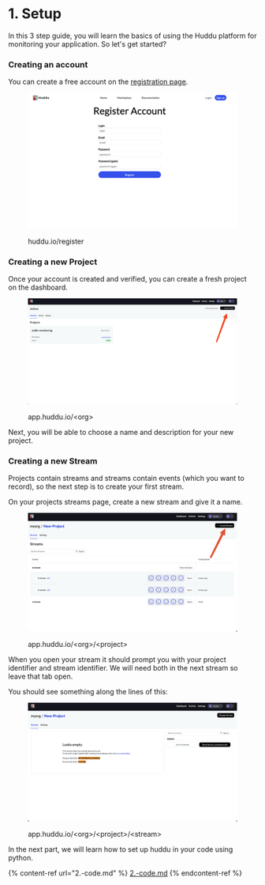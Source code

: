 # 1. Setup

In this 3 step guide, you will learn the basics of using the Huddu platform for monitoring your application. So let's get started?&#x20;

### Creating an account

You can create a free account on the [registration page](https://discord.gg/JFW7dyNXpW).

<figure><img src="../.gitbook/assets/Screenshot 2022-09-18 at 17.19.59.png" alt=""><figcaption><p>huddu.io/register</p></figcaption></figure>

### Creating a new Project

Once your account is created and verified, you can create a fresh project on the dashboard.

<figure><img src="../.gitbook/assets/SCR-20220918-obt.png" alt=""><figcaption><p>app.huddu.io/&#x3C;org></p></figcaption></figure>

Next, you will be able to choose a name and description for your new project.

### Creating a new Stream

Projects contain streams and streams contain events (which you want to record), so the next step is to create your first stream.

On your projects streams page, create a new stream and give it a name.

<figure><img src="../.gitbook/assets/SCR-20220918-ohj.png" alt=""><figcaption><p>app.huddu.io/&#x3C;org>/&#x3C;project></p></figcaption></figure>

When you open your stream it should prompt you with your project identifier and stream identifier. We will need both in the next stream so leave that tab open.

You should see something along the lines of this:&#x20;

<figure><img src="../.gitbook/assets/SCR-20220918-ojx.png" alt=""><figcaption><p>app.huddu.io/&#x3C;org>/&#x3C;project>/&#x3C;stream></p></figcaption></figure>

In the next part, we will learn how to set up huddu in your code using python.

{% content-ref url="2.-code.md" %}
[2.-code.md](2.-code.md)
{% endcontent-ref %}
